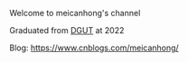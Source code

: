 Welcome to meicanhong's channel

Graduated from [DGUT](https://www.dgut.edu.cn/) at 2022

Blog: https://www.cnblogs.com/meicanhong/
